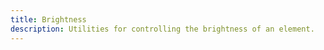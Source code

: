 ```yaml
---
title: Brightness
description: Utilities for controlling the brightness of an element.
---
```

<div>
    <table-utility prefix="brightness" property="brightness"></table-utility>
</div>